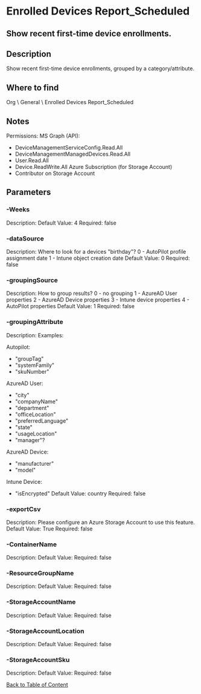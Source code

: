 # Enrolled Devices Report_Scheduled

## Show recent first-time device enrollments.

## Description
Show recent first-time device enrollments, grouped by a category/attribute.

## Where to find
Org \ General \ Enrolled Devices Report_Scheduled

## Notes
Permissions: 
MS Graph (API):
- DeviceManagementServiceConfig.Read.All
- DeviceManagementManagedDevices.Read.All
- User.Read.All
- Device.ReadWrite.All
Azure Subscription (for Storage Account)
- Contributor on Storage Account

## Parameters
### -Weeks
Description: 
Default Value: 4
Required: false

### -dataSource
Description: Where to look for a devices "birthday"?
0 - AutoPilot profile assignment date
1 - Intune object creation date
Default Value: 0
Required: false

### -groupingSource
Description: How to group results?
0 - no grouping
1 - AzureAD User properties
2 - AzureAD Device properties
3 - Intune device properties
4 - AutoPilot properties
Default Value: 1
Required: false

### -groupingAttribute
Description: Examples:

Autopilot:
- "groupTag"
- "systemFamily"
- "skuNumber"

AzureAD User:
- "city"
- "companyName"
- "department"
- "officeLocation"
- "preferredLanguage"
- "state"
- "usageLocation"
- "manager"?

AzureAD Device:
- "manufacturer"
- "model"

Intune Device:
- "isEncrypted"
Default Value: country
Required: false

### -exportCsv
Description: Please configure an Azure Storage Account to use this feature.
Default Value: True
Required: false

### -ContainerName
Description: 
Default Value: 
Required: false

### -ResourceGroupName
Description: 
Default Value: 
Required: false

### -StorageAccountName
Description: 
Default Value: 
Required: false

### -StorageAccountLocation
Description: 
Default Value: 
Required: false

### -StorageAccountSku
Description: 
Default Value: 
Required: false


[Back to Table of Content](../../../README.md)


